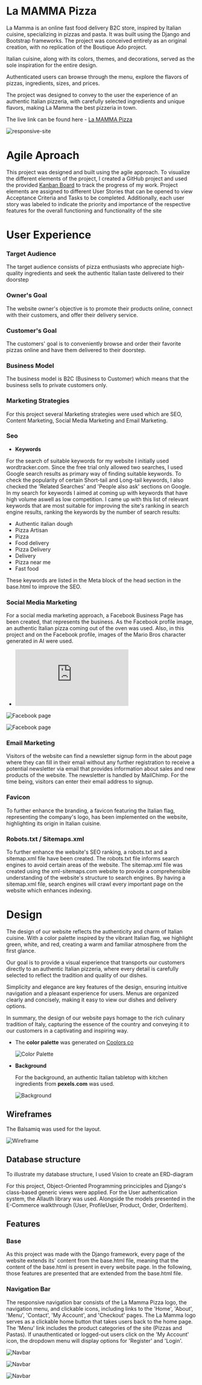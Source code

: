 # La MAMMA Pizza

La Mamma is an online fast food delivery B2C store, inspired by Italian cuisine, specializing in pizzas and pasta. It was built using the Django and Bootstrap frameworks.
The project was conceived entirely as an original creation, with no replication of the Boutique Ado project.

Italian cuisine, along with its colors, themes, and decorations, served as the sole inspiration for the entire design.

Authenticated users can browse through the menu, explore the flavors of pizzas, ingredients, sizes, and prices.

The project was designed to convey to the user the experience of an authentic Italian pizzeria, with carefully selected ingredients and unique flavors, making La Mamma the best pizzeria in town.


The live link can be found here - [La MAMMA Pizza](https://myecommerce-f6b06812eb2a.herokuapp.com/)

![responsive-site](static/images/responsividade01.jpg)

# Agile Aproach

This project was designed and built using the agile approach. To visualize the different elements of the project, I created a GitHub project and used the provided [Kanban Board](https://github.com/users/RubemJanoni/projects/7) to track the progress of my work. Project elements are assigned to different User Stories that can be opened to view Acceptance Criteria and Tasks to be completed. Additionally, each user story was labeled to indicate the priority and importance of the respective features for the overall functioning and functionality of the site

# User Experience

### Target Audience

The target audience consists of pizza enthusiasts who appreciate high-quality ingredients and seek the authentic Italian taste delivered to their doorstep

### Owner's Goal

The website owner's objective is to promote their products online, connect with their customers, and offer their delivery service.

### Customer's Goal

The customers' goal is to conveniently browse and order their favorite pizzas online and have them delivered to their doorstep.

### Business Model

The business model is B2C (Business to Customer) which means that the business sells to private customers only.

### Marketing Strategies

For this project several Marketing strategies were used which are SEO, Content Marketing, Social Media Marketing and Email Marketing.

### Seo

- **Keywords**

For the search of suitable keywords for my website I initially used wordtracker.com. Since the free trial only allowed two searches, I used Google search results as primary way of finding suitable keywords. To check the popularity of certain Short-tail and Long-tail keywords, I also checked the 'Related Searches' and 'People also ask' sections on Google. In my search for keywords I aimed at coming up with keywords that have high volume aswell as low competition. I came up with this list of relevant keywords that are most suitable for improving the site's ranking in search engine results, ranking the keywords by the number of search results:

- Authentic italian dough
- Pizza Artisan
- Pizza
- Food delivery
- Pizza Delivery
- Delivery
- Pizza near me
- Fast food

These keywords are listed in the Meta block of the head section in the base.html to improve the SEO.


### Social Media Marketing

For a social media marketing approach, a Facebook Business Page has been created, that represents the business. As the Facebook profile image, an authentic Italian pizza coming out of the oven was used. Also, in this project and on the Facebook profile, images of the Mario Bros character generated in AI were used.

- ![Facebook Page](https://www.facebook.com/profile.php?id=61556196362714)

![Facebook page](static/images/face-lamama-english.jpg)

![Facebook page](static/images/face-lamama04.jpg)



### Email Marketing

Visitors of the website can find a newsletter signup form in the about page where they can fill in their email without any further registration to receive a potential newsletter via email that provides information about sales and new products of the website. The newsletter is handled by MailChimp. For the time being, visitors can enter their email address to signup.

### Favicon

To further enhance the branding, a favicon featuring the Italian flag, representing the company's logo, has been implemented on the website, highlighting its origin in Italian cuisine.

### Robots.txt / Sitemaps.xml

To further enhance the website's SEO ranking, a robots.txt and a sitemap.xml file have been created. The robots.txt file informs search engines to avoid certain areas of the website. The sitemap.xml file was created using the xml-sitemaps.com website to provide a comprehensible understanding of the website's structure to search engines. By having a sitemap.xml file, search engines will crawl every important page on the website which enhances indexing.

# Design

The design of our website reflects the authenticity and charm of Italian cuisine. With a color palette inspired by the vibrant Italian flag, we highlight green, white, and red, creating a warm and familiar atmosphere from the first glance.

Our goal is to provide a visual experience that transports our customers directly to an authentic Italian pizzeria, where every detail is carefully selected to reflect the tradition and quality of our dishes.

Simplicity and elegance are key features of the design, ensuring intuitive navigation and a pleasant experience for users. Menus are organized clearly and concisely, making it easy to view our dishes and delivery options.

In summary, the design of our website pays homage to the rich culinary tradition of Italy, capturing the essence of the country and conveying it to our customers in a captivating and inspiring way.

- The **color palette** was generated on [Coolors co](https://coolors.co/)
  

  ![Color Palette](static/images/pallete-colors.jpg)

- **Background**

    For the background, an authentic Italian tabletop with kitchen ingredients from **pexels.com** was used.
  
  ![Background](static/images/fundo-toalha-pequeno.jpg)

## Wireframes

The Balsamiq was used for the layout.

![Wireframe](static/images/balsamiq01.jpg)



## Database structure

To illustrate my database structure, I used Vision to create an ERD-diagram

For this project, Object-Oriented Programming princiciples and Django's class-based generic views were applied. For the User authentication system, the Allauth library was used. Alongside the models presented in the E-Commerce walkthrough (User, ProfileUser, Product, Order, OrderItem).

## Features

### Base

As this project was made with the Django framework, every page of the website extends its' content from the base.html file, meaning that the content of the base.html is present in every website page. In the following, those features are presented that are extended from the base.html file.

### Navigation Bar

The responsive navigation bar consists of the La Mamma Pizza logo, the navigation menu, and clickable icons, including links to the 'Home', 'About', 'Menu', 'Contact', 'My Account', and 'Checkout' pages. The La Mamma logo serves as a clickable home button that takes users back to the home page. The 'Menu' link includes the product categories of the site (Pizzas and Pastas). If unauthenticated or logged-out users click on the 'My Account' icon, the dropdown menu will display options for 'Register' and 'Login'.

![Navbar](static/images/lamamma-menu01.jpg)

![Navbar](static/images/lamamma-menu02.jpg)

![Navbar](static/images/lamamma-checkout.jpg)






  


  
  

  

  




